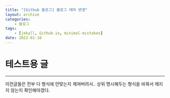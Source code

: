 ```yaml
---
title: "[Github 블로그] 블로그 테마 변경"
layout: archive
categories: 
    - 블로그
tags: 
    - [jekyll, Github.io, minimal-mistakes]
date: 2022-01-10
---
```



# 테스트용 글
------------------

이전글들은 전부 다 형식에 안맞는지 깨져버려서..
상위 명시해두는 형식을 바꿔서 깨지지 않는지 확인해야겠다.